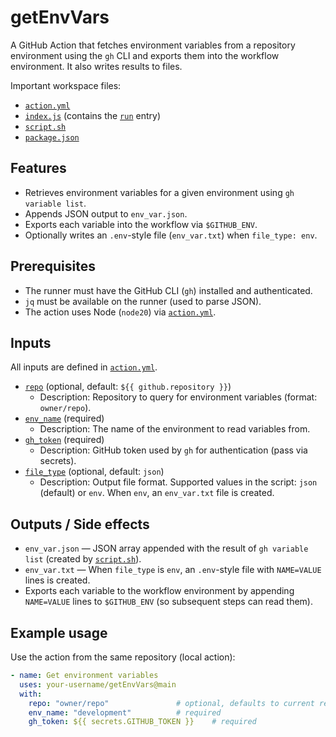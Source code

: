 # getEnvVars

A GitHub Action that fetches environment variables from a repository environment using the `gh` CLI and exports them into the workflow environment. It also writes results to files.

Important workspace files:
- [`action.yml`](action.yml)
- [`index.js`](index.js) (contains the [`run`](index.js) entry)
- [`script.sh`](script.sh)
- [`package.json`](package.json)

## Features
- Retrieves environment variables for a given environment using `gh variable list`.
- Appends JSON output to `env_var.json`.
- Exports each variable into the workflow via `$GITHUB_ENV`.
- Optionally writes an `.env`-style file (`env_var.txt`) when `file_type: env`.

## Prerequisites
- The runner must have the GitHub CLI (`gh`) installed and authenticated.
- `jq` must be available on the runner (used to parse JSON).
- The action uses Node (`node20`) via [`action.yml`](action.yml).

## Inputs
All inputs are defined in [`action.yml`](action.yml).

- [`repo`](action.yml) (optional, default: `${{ github.repository }}`)
  - Description: Repository to query for environment variables (format: `owner/repo`).
- [`env_name`](action.yml) (required)
  - Description: The name of the environment to read variables from.
- [`gh_token`](action.yml) (required)
  - Description: GitHub token used by `gh` for authentication (pass via secrets).
- [`file_type`](action.yml) (optional, default: `json`)
  - Description: Output file format. Supported values in the script: `json` (default) or `env`. When `env`, an `env_var.txt` file is created.

## Outputs / Side effects
- `env_var.json` — JSON array appended with the result of `gh variable list` (created by [`script.sh`](script.sh)).
- `env_var.txt` — When `file_type` is `env`, an `.env`-style file with `NAME=VALUE` lines is created.
- Exports each variable to the workflow environment by appending `NAME=VALUE` lines to `$GITHUB_ENV` (so subsequent steps can read them).

## Example usage
Use the action from the same repository (local action):
```yaml
- name: Get environment variables
  uses: your-username/getEnvVars@main
  with:
    repo: "owner/repo"               # optional, defaults to current repo    
    env_name: "development"          # required
    gh_token: ${{ secrets.GITHUB_TOKEN }}    # required